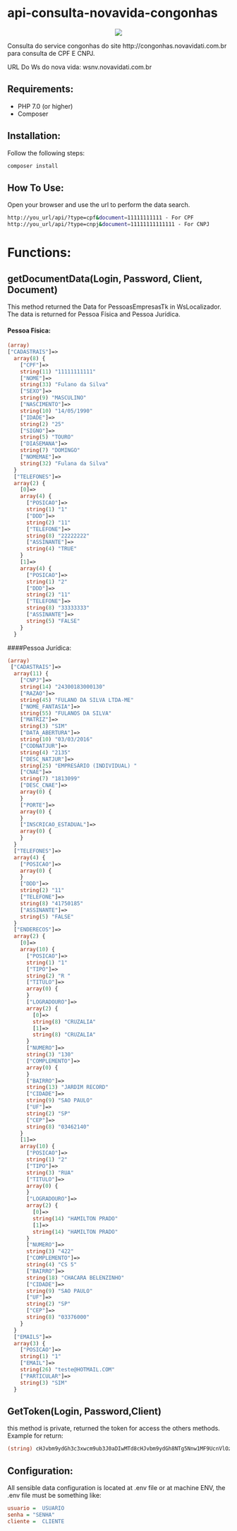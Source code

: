 # api-consulta-novavida-congonhas
<p align="center"><img src="http://congonhas.novavidati.com.br/images/logo.png"></p>
Consulta do service congonhas do site http://congonhas.novavidati.com.br para consulta de CPF E CNPJ.

URL Do Ws do nova vida:
wsnv.novavidati.com.br

## Requirements:
- PHP 7.0 (or higher)
- Composer

## Installation:

Follow the following steps:

```bash
composer install
```

## How To Use:

Open your browser and use the url to perform the data search.

```bash
http://you_url/api/?type=cpf&document=11111111111 - For CPF
http://you_url/api/?type=cnpj&document=11111111111111 - For CNPJ
```

# Functions:

## getDocumentData(Login, Password, Client, Document)
This method returned the Data for PessoasEmpresasTk in WsLocalizador.
The data is returned for Pessoa Física and Pessoa Jurídica.

#### Pessoa Física:
``` php
(array) 
["CADASTRAIS"]=>
  array(8) {
    ["CPF"]=>
    string(11) "11111111111"
    ["NOME"]=>
    string(33) "Fulano da Silva"
    ["SEXO"]=>
    string(9) "MASCULINO"
    ["NASCIMENTO"]=>
    string(10) "14/05/1990"
    ["IDADE"]=>
    string(2) "25"
    ["SIGNO"]=>
    string(5) "TOURO"
    ["DIASEMANA"]=>
    string(7) "DOMINGO"
    ["NOMEMAE"]=>
    string(32) "Fulana da Silva"
  }
  ["TELEFONES"]=>
  array(2) {
    [0]=>
    array(4) {
      ["POSICAO"]=>
      string(1) "1"
      ["DDD"]=>
      string(2) "11"
      ["TELEFONE"]=>
      string(8) "22222222"
      ["ASSINANTE"]=>
      string(4) "TRUE"
    }
    [1]=>
    array(4) {
      ["POSICAO"]=>
      string(1) "2"
      ["DDD"]=>
      string(2) "11"
      ["TELEFONE"]=>
      string(8) "33333333"
      ["ASSINANTE"]=>
      string(5) "FALSE"
    }
  }
```

####Pessoa Jurídica:
``` php
(array) 
 ["CADASTRAIS"]=>
  array(11) {
    ["CNPJ"]=>
    string(14) "24300183000130"
    ["RAZAO"]=>
    string(45) "FULANO DA SILVA LTDA-ME"
    ["NOME_FANTASIA"]=>
    string(55) "FULANOS DA SILVA"
    ["MATRIZ"]=>
    string(3) "SIM"
    ["DATA_ABERTURA"]=>
    string(10) "03/03/2016"
    ["CODNATJUR"]=>
    string(4) "2135"
    ["DESC_NATJUR"]=>
    string(25) "EMPRESÁRIO (INDIVIDUAL) "
    ["CNAE"]=>
    string(7) "1813099"
    ["DESC_CNAE"]=>
    array(0) {
    }
    ["PORTE"]=>
    array(0) {
    }
    ["INSCRICAO_ESTADUAL"]=>
    array(0) {
    }
  }
  ["TELEFONES"]=>
  array(4) {
    ["POSICAO"]=>
    array(0) {
    }
    ["DDD"]=>
    string(2) "11"
    ["TELEFONE"]=>
    string(8) "41750185"
    ["ASSINANTE"]=>
    string(5) "FALSE"
  }
  ["ENDERECOS"]=>
  array(2) {
    [0]=>
    array(10) {
      ["POSICAO"]=>
      string(1) "1"
      ["TIPO"]=>
      string(2) "R "
      ["TITULO"]=>
      array(0) {
      }
      ["LOGRADOURO"]=>
      array(2) {
        [0]=>
        string(8) "CRUZALIA"
        [1]=>
        string(8) "CRUZALIA"
      }
      ["NUMERO"]=>
      string(3) "130"
      ["COMPLEMENTO"]=>
      array(0) {
      }
      ["BAIRRO"]=>
      string(13) "JARDIM RECORD"
      ["CIDADE"]=>
      string(9) "SAO PAULO"
      ["UF"]=>
      string(2) "SP"
      ["CEP"]=>
      string(8) "03462140"
    }
    [1]=>
    array(10) {
      ["POSICAO"]=>
      string(1) "2"
      ["TIPO"]=>
      string(3) "RUA"
      ["TITULO"]=>
      array(0) {
      }
      ["LOGRADOURO"]=>
      array(2) {
        [0]=>
        string(14) "HAMILTON PRADO"
        [1]=>
        string(14) "HAMILTON PRADO"
      }
      ["NUMERO"]=>
      string(3) "422"
      ["COMPLEMENTO"]=>
      string(4) "CS 5"
      ["BAIRRO"]=>
      string(18) "CHACARA BELENZINHO"
      ["CIDADE"]=>
      string(9) "SAO PAULO"
      ["UF"]=>
      string(2) "SP"
      ["CEP"]=>
      string(8) "03376000"
    }
  }
  ["EMAILS"]=>
  array(3) {
    ["POSICAO"]=>
    string(1) "1"
    ["EMAIL"]=>
    string(26) "teste@HOTMAIL.COM"
    ["PARTICULAR"]=>
    string(3) "SIM"
  }
```


## GetToken(Login, Password,Client)

this method is private, returned the token for access the others methods.
Example for return:
``` php
(string) cHJvbm9ydGh3c3xwcm9ub3J0aDIwMTd8cHJvbm9ydGh8NTg5Nnw1MF9UcnVlOzUxX1RydWU7NTJfVHJ1ZTs1M19UcnVlOzU0X1RydWU7NTVfVHJ1ZTs1Nl9UcnVlOzU3X1RydWU7NThfVHJ1ZTs1OV9UcnVlOzYwX1RydWU7NzBfVHJ1ZTs3MV9UcnVlOzcyX1RydWU7NzlfVHJ1ZTs4NF9UcnVlOzk0X1RydWU7OTZfVHJ1ZTs5N19UcnVlOzk5X1RydWU7NjFfVHJ1ZTs2Ml9UcnVlOzYzX1RydWU7NjRfVHJ1ZTs2NV9UcnVlOzY2X1RydWU7NjdfVHJ1ZTs2OF9UcnVlOzY5X1RydWU7NzNfVHJ1ZTs3NF9UcnVlOzc1X1RydWU7NzZfVHJ1ZTs4MF9UcnVlOzk4X1RydWU7fDU3MjM2MzR8OTh8MjAxMTIwMTcxNzA4MjB8MjAxLjYuMjI3LjI0MQ
```


## Configuration:

All sensible data configuration is located at .env file or at machine ENV, the .env file must be something like:

```ini
usuario =  USUARIO
senha = "SENHA"
cliente =  CLIENTE
```

